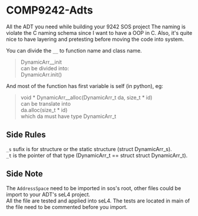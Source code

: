 # COMP9242-Adts

All the ADT you need while building your 9242 SOS project
The naming is violate the C naming schema since I want to have a OOP in C.
Also, it's quite nice to have layering and pretesting before moving the code into system.  

You can divide the `__` to function name and class name.

> DynamicArr__init  
> can be divided into:  
> DynamicArr.init()

And most of the function has first variable is self (in python), eg:

> void * DynamicArr__alloc(DynamicArr_t da, size_t * id)  
> can be translate into   
> da.alloc(size_t * id)  
> which da must have type DynamicArr_t

## Side Rules

`_s` sufix is for structure or the static structure (struct DynamicArr_s).   
`_t` is the pointer of that type (DynamicArr_t == struct struct DynamicArr_t).

## Side Note

The `AddressSpace` need to be imported in sos's root, other files could be import to your ADT's seL4 project.  
All the file are tested and applied into seL4. The tests are located in main of the file need to be commented before you import. 